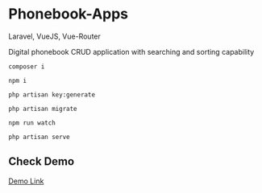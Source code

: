 # Phonebook-Apps
Laravel, VueJS, Vue-Router

Digital phonebook CRUD application with searching and sorting capability

```
composer i
```

```
npm i
```

```
php artisan key:generate
```

```
php artisan migrate
```

```
npm run watch
```

```
php artisan serve
```
## Check Demo
[Demo Link](http://phonebooks-apps.herokuapp.com/phonebook#/home)
